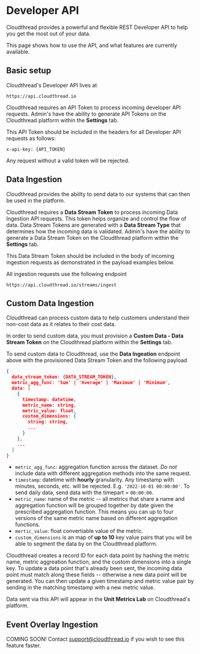 # Developer API

Cloudthread provides a powerful and flexible REST Developer API to help you get the most out of your data.

This page shows how to use the API, and what features are currently available.

## Basic setup

Cloudthread's Developer API lives at

`https://api.cloudthread.io`

Cloudthread requires an API Token to process incoming developer API requests. Admin's have the ability to generate API Tokens on the Cloudthread platform within the **Settings** tab.

This API Token should be included in the headers for all Developer API requests as follows:

`x-api-key: {API_TOKEN}`

Any request without a valid token will be rejected.

## Data Ingestion

Cloudthread provides the abiilty to send data to our systems that can then be used in the platform.

Cloudthread requires a **Data Stream Token** to process incoming Data Ingestion API requests. This token helps organize and control the flow of data. Data Stream Tokens are generated with a **Data Stream Type** that determines how the incoming data is validated. Admin's have the ability to generate a Data Stream Token on the Cloudthread platform within the **Settings** tab.

This Data Stream Token should be included in the body of incoming ingestion requests as demonstrated in the payload examples below.

All ingestion requests use the following endpoint

`https://api.cloudthread.io/streams/ingest`

## Custom Data Ingestion

Cloudthread can process custom data to help customers understand their non-cost data as it relates to their cost data.

In order to send custom data, you must provision a **Custom Data - Data Stream Token** on the Cloudthread platform within the **Settings** tab.

To send custom data to Cloudthread, use the **Data Ingeation** endpoint above with the provisioned Data Stream Token and the following payload

```json
{
  data_stream_token: {DATA_STREAM_TOKEN},
  metric_agg_func: 'Sum' | 'Average' | 'Maximum' | 'Minimum',
  data: [
    {
      timestamp: datetime,
      metric_name: string,
      metric_value: float,
      custom_dimensions: {
        string: string,
        ...
      }
    },
    ...
  ]
}
```

* `metric_agg_func`: aggregation function across the dataset. *Do not* include data with different aggregation methods into the same request.
* `timestamp`: datetime with **hourly** granularity. Any timestamp with minutes, seconds, etc. will be rejected. E.g. `'2022-10-01 00:00:00'`. To send daily data, send data with the timepart = `00:00:00`.
* `metric_name`: name of the metric -- all metrics that share a name and aggregation function will be grouped together by date given the prescribed aggregation function. This means you can up to four versions of the same metric name based on different aggregation functions.
* `mertic_value`: float convertiable value of the metric.
* `custom_dimensions` is an map of **up to 10** key value pairs that you will be able to segment the data by on the Cloudthread platform.

Cloudthread creates a record ID for each data point by hashing the metric name, metric aggreation function, and the custom dimensions into a single key. To update a data point that's already been sent, the incoming data point must match along these fields -- otherwise a new data point will be generated. You can then update a given timestamp and metric value pair by sending in the matching timestamp with a new metric value.

Data sent via this API will appear in the **Unit Metrics Lab** on Cloudthread's platform.

## Event Overlay Ingestion

COMING SOON! Contact support@cloudthread.io if you wish to see this feature faster.

